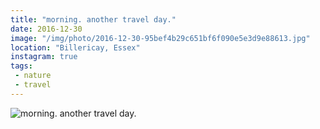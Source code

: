 ```yaml
---
title: "morning. another travel day."
date: 2016-12-30
image: "/img/photo/2016-12-30-95bef4b29c651bf6f090e5e3d9e88613.jpg"
location: "Billericay, Essex"
instagram: true
tags:
 - nature
 - travel
---
```


![morning. another travel day.](/img/photo/2016-12-30-95bef4b29c651bf6f090e5e3d9e88613.jpg)
